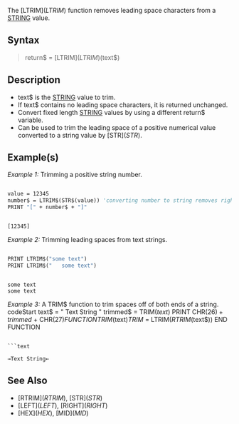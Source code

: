 The [LTRIM$](LTRIM$) function removes leading space characters from a [STRING](STRING) value.


## Syntax

> return$ = [LTRIM$](LTRIM$)(text$)


## Description

* text$ is the [STRING](STRING) value to trim.
* If text$ contains no leading space characters, it is returned unchanged.
* Convert fixed length [STRING](STRING) values by using a different return$ variable.
* Can be used to trim the leading space of a positive numerical value converted to a string value by [STR$](STR$).


## Example(s)

*Example 1:* Trimming a positive string number.

```vb

value = 12345
number$ = LTRIM$(STR$(value)) 'converting number to string removes right PRINT space
PRINT "[" + number$ + "]" 

```

```text

[12345]

```



*Example 2:* Trimming leading spaces from text strings.

```vb

PRINT LTRIM$("some text")
PRINT LTRIM$("   some text") 

```

```text

some text
some text

```



*Example 3:* A TRIM$ function to trim spaces off of both ends of a string.
codeStart
text$ = "        Text String           "
trimmed$ = TRIM$(text$)
PRINT CHR$(26) + trimmed$ + CHR$(27) 
FUNCTION TRIM$(text$)
TRIM$ = LTRIM$(RTRIM$(text$))
END FUNCTION 

```

```text

→Text String←

```



## See Also

* [RTRIM$](RTRIM$), [STR$](STR$)
* [LEFT$](LEFT$), [RIGHT$](RIGHT$)
* [HEX$](HEX$), [MID$](MID$)




